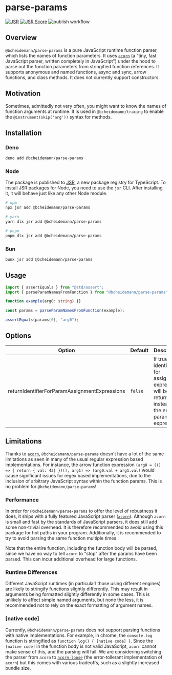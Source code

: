 # parse-params

[![JSR](https://jsr.io/badges/@bcheidemann/parse-params)](https://jsr.io/@bcheidemann/parse-params)
[![JSR Score](https://jsr.io/badges/@bcheidemann/parse-params/score)](https://jsr.io/@bcheidemann/parse-params)
![publish workflow](https://github.com/bcheidemann/parse-params/actions/workflows/publish.yml/badge.svg)

## Overview

`@bcheidemann/parse-params` is a pure JavaScript runtime function parser, which lists the names of function parameters. It uses [`acorn`](https://github.com/acornjs/acorn) (a "tiny, fast JavaScript parser, written completely in JavaScript") under the hood to parse out the function parameters from stringified function references. It supports anonymous and named functions, async and sync, arrow functions, and class methods. It does not currently support constructors.

## Motivation

Sometimes, admittedly not very often, you might want to know the names of function arguments at runtime. It is used in `@bcheidemann/tracing` to enable the `@instrument(skip('arg'))` syntax for methods.

## Installation

### Deno

```sh
deno add @bcheidemann/parse-params
```

### Node

The package is published to [JSR](https://jsr.io/@bcheidemann/parse-params), a new package registry for TypeScript. To install JSR packages for Node, you need to use the `jsr` CLI. After installing it, it will behave just like any other Node module.

```sh
# npm
npx jsr add @bcheidemann/parse-params
```

```sh
# yarn
yarn dlx jsr add @bcheidemann/parse-params
```

```sh
# pnpm
pnpm dlx jsr add @bcheidemann/parse-params
```

### Bun

```sh
bunx jsr add @bcheidemann/parse-params
```

## Usage

```ts
import { assertEquals } from "@std/assert";
import { parseParamNamesFromFunction } from "@bcheidemann/parse-params";

function example(arg0: string) {}

const params = parseParamNamesFromFunction(example);

assertEquals(params[0], "arg0");
```

## Options

| Option                                        | Default | Description |
|-----------------------------------------------|---------|-------------|
| returnIdentifierForParamAssignmentExpressions | `false` | If true, the identifier for assignment expressions will be returned, instead of the entire parameter expression. |

## Limitations

Thanks to [`acorn`](https://github.com/acornjs/acorn), `@bcheidemann/parse-params` doesn't have a lot of the same limitations as seen in many of the usual regular expression based implementations. For instance, the arrow function expression `(arg0 = (() => { return { val: 43} })(), arg1) => (arg0.val + arg1.val)` would cause significant issues for regex based implementations, due to the inclusion of arbitrary JavaScript syntax within the function params. This is no problem for `@bcheidemann/parse-params`!

### Performance

In order for `@bcheidemann/parse-params` to offer the level of robustness it does, it ships with a fully featured JavaScript parser ([`acorn`](https://github.com/acornjs/acorn)). Although `acorn` is small and fast by the standards of JavaScript parsers, it does still add some non-trivial overhead. It is therefore recommended to avoid using this package for hot paths in your program. Additionally, it is recommended to try to avoid parsing the same function multiple times.

Note that the entire function, including the function body will be parsed, since we have no way to tell `acorn` to "stop" after the params have been parsed. This can incur additional overhead for large functions.

### Runtime Differences

Different JavaScript runtimes (in particularl those using different engines) are likely to stringify functions slightly differently. This may result in arguments being formatted slightly differently in some cases. This is unlikely to affect simple named arguments, but none the less, it is recommended not to rely on the exact formatting of argument names.

### [native code]

Currently, `@bcheidemann/parse-params` does not support parsing functions with native implementations. For example, in chrome, the `console.log` function is stringified as `function log() { [native code] }`. Since the `[native code]` in the function body is not valid JavaScript, `acorn` cannot make sense of this, and the parsing will fail. We are considering switching the parser from `acorn` to [`acorn-loose`](https://github.com/acornjs/acorn/tree/master/acorn-loose/) (the error-tollerant implementation of `acorn`) but this comes with various tradeoffs, such as a slightly increased bundle size.
